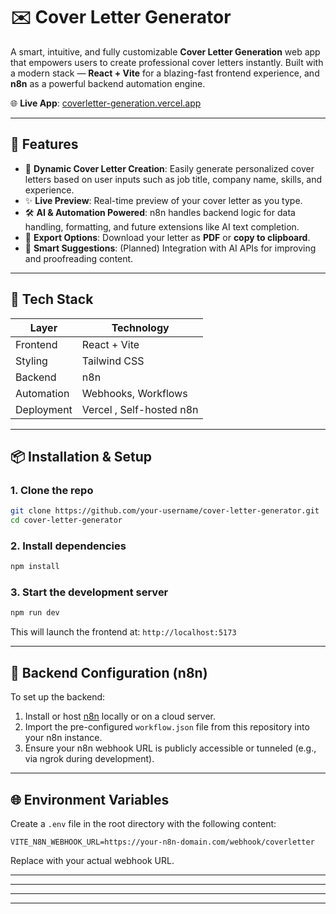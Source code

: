 # ✉️ Cover Letter Generator

A smart, intuitive, and fully customizable **Cover Letter Generation** web app that empowers users to create professional cover letters instantly. Built with a modern stack — **React + Vite** for a blazing-fast frontend experience, and **n8n** as a powerful backend automation engine.

🌐 **Live App**: [coverletter-generation.vercel.app](https://coverletter-generation.vercel.app/)

---

## 🚀 Features

* 📄 **Dynamic Cover Letter Creation**: Easily generate personalized cover letters based on user inputs such as job title, company name, skills, and experience.
* ✨ **Live Preview**: Real-time preview of your cover letter as you type.
* 🛠️ **AI & Automation Powered**: n8n handles backend logic for data handling, formatting, and future extensions like AI text completion.
* 💾 **Export Options**: Download your letter as **PDF** or **copy to clipboard**.
* 🧠 **Smart Suggestions**: (Planned) Integration with AI APIs for improving and proofreading content.

---

## 🧱 Tech Stack

| Layer      | Technology               |
| ---------- | ------------------------ |
| Frontend   | React + Vite             |
| Styling    | Tailwind CSS             |
| Backend    | n8n                      |
| Automation | Webhooks, Workflows      |
| Deployment | Vercel , Self-hosted n8n |

---

## 📦 Installation & Setup

### 1. Clone the repo

```bash
git clone https://github.com/your-username/cover-letter-generator.git
cd cover-letter-generator
```

### 2. Install dependencies

```bash
npm install
```

### 3. Start the development server

```bash
npm run dev
```

This will launch the frontend at: `http://localhost:5173`

---

## 🔧 Backend Configuration (n8n)

To set up the backend:

1. Install or host [n8n](https://n8n.io) locally or on a cloud server.
2. Import the pre-configured `workflow.json` file from this repository into your n8n instance.
3. Ensure your n8n webhook URL is publicly accessible or tunneled (e.g., via ngrok during development).

---

## 🌐 Environment Variables

Create a `.env` file in the root directory with the following content:

```env
VITE_N8N_WEBHOOK_URL=https://your-n8n-domain.com/webhook/coverletter
```

Replace with your actual webhook URL.

---

---

---

---

##
